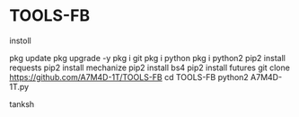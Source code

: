# TOOLS-FB
instoll

pkg update
pkg upgrade -y
pkg i git
pkg i python
pkg i python2
pip2 install requests
pip2 install mechanize
pip2 install bs4
pip2 install futures
git clone https://github.com/A7M4D-1T/TOOLS-FB
cd TOOLS-FB
python2 A7M4D-1T.py

tanksh
